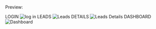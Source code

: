 Preview:

LOGIN ![log in](https://github.com/akankshaajoshi/ease-crm/assets/91690660/a4f745a4-aa28-44db-96ca-d31b587f5c2a)
LEADS ![Leads ](https://github.com/akankshaajoshi/ease-crm/assets/91690660/71eb443e-5bdf-4b13-aa17-2617e04d1b97)
DETAILS ![Leads Details](https://github.com/akankshaajoshi/ease-crm/assets/91690660/fc4b23ec-4050-4266-9299-a695ae090c6d)
DASHBOARD ![Dashboard](https://github.com/akankshaajoshi/ease-crm/assets/91690660/e81afbd6-15f8-47a8-955b-cde9d97f2d50)
